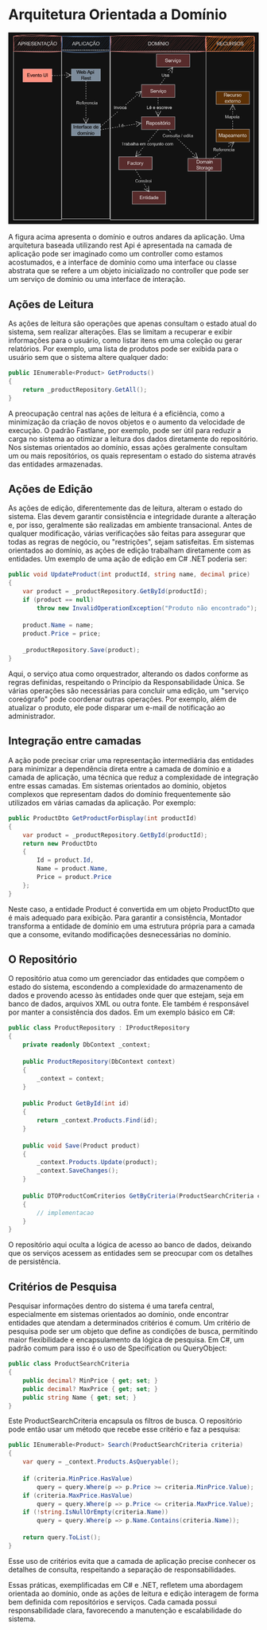 # Arquitetura Orientada a Domínio

!['Arquitetura orientada a dominio'](../../assets/Arquitetura-orientada-dominio.png)

A figura acima apresenta o domínio e outros andares da aplicação. Uma arquitetura baseada utilizando rest Api é apresentada na camada de aplicação pode ser imaginado como um controller como estamos acostumados, e a interface de domínio como uma interface ou classe abstrata  que se refere a um objeto inicializado no controller que pode ser um serviço de domínio ou uma interface de interação.

## Ações de Leitura

As ações de leitura são operações que apenas consultam o estado atual do sistema, sem realizar alterações. Elas se limitam a recuperar e exibir informações para o usuário, como listar itens em uma coleção ou gerar relatórios. Por exemplo, uma lista de produtos pode ser exibida para o usuário sem que o sistema altere qualquer dado:

```csharp
public IEnumerable<Product> GetProducts()
{
    return _productRepository.GetAll();
}
```

A preocupação central nas ações de leitura é a eficiência, como a minimização da criação de novos objetos e o aumento da velocidade de execução. O padrão Fastlane, por exemplo, pode ser útil para reduzir a carga no sistema ao otimizar a leitura dos dados diretamente do repositório. Nos sistemas orientados ao domínio, essas ações geralmente consultam um ou mais repositórios, os quais representam o estado do sistema através das entidades armazenadas.

## Ações de Edição

As ações de edição, diferentemente das de leitura, alteram o estado do sistema. Elas devem garantir consistência e integridade durante a alteração e, por isso, geralmente são realizadas em ambiente transacional. Antes de qualquer modificação, várias verificações são feitas para assegurar que todas as regras de negócio, ou "restrições", sejam satisfeitas. Em sistemas orientados ao domínio, as ações de edição trabalham diretamente com as entidades. Um exemplo de uma ação de edição em C# .NET poderia ser:

```csharp
public void UpdateProduct(int productId, string name, decimal price)
{
    var product = _productRepository.GetById(productId);
    if (product == null)
        throw new InvalidOperationException("Produto não encontrado");

    product.Name = name;
    product.Price = price;

    _productRepository.Save(product);
}
```

Aqui, o serviço atua como orquestrador, alterando os dados conforme as regras definidas, respeitando o Princípio da Responsabilidade Única. Se várias operações são necessárias para concluir uma edição, um "serviço coreógrafo" pode coordenar outras operações. Por exemplo, além de atualizar o produto, ele pode disparar um e-mail de notificação ao administrador.

## Integração entre camadas

A ação pode precisar criar uma representação intermediária das entidades para minimizar a dependência direta entre a camada de domínio e a camada de aplicação, uma técnica que reduz a complexidade de integração entre essas camadas. Em sistemas orientados ao domínio, objetos complexos que representam dados do domínio frequentemente são utilizados em várias camadas da aplicação. Por exemplo:

```csharp
public ProductDto GetProductForDisplay(int productId)
{
    var product = _productRepository.GetById(productId);
    return new ProductDto
    {
        Id = product.Id,
        Name = product.Name,
        Price = product.Price
    };
}
```
Neste caso, a entidade Product é convertida em um objeto ProductDto que é mais adequado para exibição. Para garantir a consistência, Montador transforma a entidade de domínio em uma estrutura própria para a camada que a consome, evitando modificações desnecessárias no domínio.

## O Repositório

O repositório atua como um gerenciador das entidades que compõem o estado do sistema, escondendo a complexidade do armazenamento de dados e provendo acesso às entidades onde quer que estejam, seja em banco de dados, arquivos XML ou outra fonte. Ele também é responsável por manter a consistência dos dados. Em um exemplo básico em C#:

```csharp
public class ProductRepository : IProductRepository
{
    private readonly DbContext _context;

    public ProductRepository(DbContext context)
    {
        _context = context;
    }

    public Product GetById(int id)
    {
        return _context.Products.Find(id);
    }

    public void Save(Product product)
    {
        _context.Products.Update(product);
        _context.SaveChanges();
    }

    public DTOProductComCriterios GetByCriteria(ProductSearchCriteria criterio)
    {
        // implementacao
    }
}
```

O repositório aqui oculta a lógica de acesso ao banco de dados, deixando que os serviços acessem as entidades sem se preocupar com os detalhes de persistência.

## Critérios de Pesquisa

Pesquisar informações dentro do sistema é uma tarefa central, especialmente em sistemas orientados ao domínio, onde encontrar entidades que atendam a determinados critérios é comum. Um critério de pesquisa pode ser um objeto que define as condições de busca, permitindo maior flexibilidade e encapsulamento da lógica de pesquisa. Em C#, um padrão comum para isso é o uso de Specification ou QueryObject:

```csharp
public class ProductSearchCriteria
{
    public decimal? MinPrice { get; set; }
    public decimal? MaxPrice { get; set; }
    public string Name { get; set; }
}
```

Este ProductSearchCriteria encapsula os filtros de busca. O repositório pode então usar um método que recebe esse critério e faz a pesquisa:

```csharp
public IEnumerable<Product> Search(ProductSearchCriteria criteria)
{
    var query = _context.Products.AsQueryable();

    if (criteria.MinPrice.HasValue)
        query = query.Where(p => p.Price >= criteria.MinPrice.Value);
    if (criteria.MaxPrice.HasValue)
        query = query.Where(p => p.Price <= criteria.MaxPrice.Value);
    if (!string.IsNullOrEmpty(criteria.Name))
        query = query.Where(p => p.Name.Contains(criteria.Name));

    return query.ToList();
}
```

Esse uso de critérios evita que a camada de aplicação precise conhecer os detalhes de consulta, respeitando a separação de responsabilidades.

Essas práticas, exemplificadas em C# e .NET, refletem uma abordagem orientada ao domínio, onde as ações de leitura e edição interagem de forma bem definida com repositórios e serviços. Cada camada possui responsabilidade clara, favorecendo a manutenção e escalabilidade do sistema.